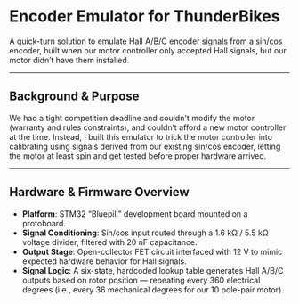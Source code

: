 # Encoder Emulator for ThunderBikes

A quick-turn solution to emulate Hall A/B/C encoder signals from a sin/cos encoder, built when our motor controller only accepted Hall signals, but our motor didn’t have them installed.

---

## Background & Purpose

We had a tight competition deadline and couldn't modify the motor (warranty and rules constraints), and couldn’t afford a new motor controller at the time. Instead, I built this emulator to trick the motor controller into calibrating using signals derived from our existing sin/cos encoder, letting the motor at least spin and get tested before proper hardware arrived.

---

## Hardware & Firmware Overview

- **Platform**: STM32 “Bluepill” development board mounted on a protoboard.
- **Signal Conditioning**: Sin/cos input routed through a 1.6 kΩ / 5.5 kΩ voltage divider, filtered with 20 nF capacitance.
- **Output Stage**: Open-collector FET circuit interfaced with 12 V to mimic expected hardware behavior for Hall signals.
- **Signal Logic**: A six-state, hardcoded lookup table generates Hall A/B/C outputs based on rotor position — repeating every 360 electrical degrees (i.e., every 36 mechanical degrees for our 10 pole-pair motor).